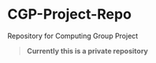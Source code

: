 # CGP-Project-Repo
Repository for Computing Group Project

> **Currently this is a private repository**

